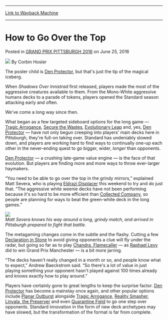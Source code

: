 
---
[Link to Wayback Machine](https://web.archive.org/web/20160628014901/http://magic.wizards.com/en/events/coverage/gppit16/how-to-go-over-the-top-2016-06-25)

[_metadata_:author]:- "Corbin Hosler"
[_metadata_:description]:- "The poster child is [autocard]Den Protector[/autocard], but that's just the tip of the magical iceberg.&#13; &#13; When Shadows Over Innistrad first released, players made the most of the aggressive creatures available to them. From the Mono-White aggressive humans decks to a parade of tokens, players opened the Standard season attacking early and often.&#13; &#13; We've come a long way since then."
[_metadata_:generator]:- "Drupal 7 (http://drupal.org)"
[_metadata_:node]:- "1031881"
[_metadata_:publish_date]:- "2016-06-25"
[_metadata_:source]:- "div-main-content"
[_metadata_:title]:- "How to Go Over the Top"
[_metadata_:wayback_capture_timestamp]:- "2016-06-28 01:49:01"
[_metadata_:wayback_raw_url]:- "https://web.archive.org/web/20160628014901id_/http://magic.wizards.com/en/events/coverage/gppit16/how-to-go-over-the-top-2016-06-25"
[_metadata_:wayback_url]:- "http://magic.wizards.com/en/events/coverage/gppit16/how-to-go-over-the-top-2016-06-25"
---


How to Go Over the Top
======================



 Posted in [GRAND PRIX PITTSBURGH 2016](/en/events/coverage/gppit16)
 on June 25, 2016 






![](https://media.magic.wizards.com/styles/auth_small/public/images/person/hosler.jpg)
By Corbin Hosler











The poster child is [Den Protector](http://gatherer.wizards.com/Pages/Card/Details.aspx?name=Den+Protector), but that's just the tip of the magical iceberg.


When *Shadows Over Innistrad* first released, players made the most of the aggressive creatures available to them. From the Mono-White aggressive humans decks to a parade of tokens, players opened the Standard season attacking early and often.


We've come a long way since then.


What began as a few targeted sideboard options for the long game — [Tragic Arrogance](http://gatherer.wizards.com/Pages/Card/Details.aspx?name=Tragic+Arrogance), [Secure the Wastes](http://gatherer.wizards.com/Pages/Card/Details.aspx?name=Secure+the+Wastes), [Evolutionary Leap](http://gatherer.wizards.com/Pages/Card/Details.aspx?name=Evolutionary+Leap) and, yes, [Den Protector](http://gatherer.wizards.com/Pages/Card/Details.aspx?name=Den+Protector) — have not only begun creeping into players' main decks here in Pittsburgh, they're full-on taking over. Standard has undeniably slowed down, and players are working hard to find ways to continually one-up each other in the never-ending quest to go bigger, wider, *longer* than opponents.


[Den Protector](http://gatherer.wizards.com/Pages/Card/Details.aspx?name=Den+Protector) — a crushing late-game value engine — is the face of that evolution. But players are finding more and more ways to throw ever-larger haymakers.


“You need to be able to go over the top in the grindy mirrors,” explained Matt Severa, who is playing [Eldrazi Displacer](http://gatherer.wizards.com/Pages/Card/Details.aspx?name=Eldrazi+Displacer) this weekend to try and do just that. “The aggressive white weenie decks have not been performing because it's so hard to be more efficient than [Collected Company](http://gatherer.wizards.com/Pages/Card/Details.aspx?name=Collected+Company), so people are planning for ways to beat the green-white deck in the long games.”


![](https://media.wizards.com/2016/events/gppit16/gppitt16_over_severa.jpg)  
*Matt Severa knows his way around a long, grindy match, and arrived in Pittsburgh prepared to fight that battle.*


The metagaming changes come in the subtle and the flashy. Cutting a few [Declaration in Stone](http://gatherer.wizards.com/Pages/Card/Details.aspx?name=Declaration+in+Stone) to avoid giving opponents a clue will fly under the radar, but going so far as to play [Chandra, Flamecaller](http://gatherer.wizards.com/Pages/Card/Details.aspx?name=Chandra%2C+Flamecaller) — as [Raphael Levy](http://magic.tcgplayer.com/db/article.asp?ID=13328&writer=Raphael+Levy&articledate=6-10-2016) did to win Grand Prix Manchester — is a bit more jarring.


“The decks haven't really changed in a month or so, and people know what to expect,” Andrew Baeckstrom said. “So there's a lot of value in just playing something your opponent hasn't played against 100 times already and knows exactly how to play around.”


Players have certainly gone to great lengths to keep the surprise factor. [Den Protector](http://gatherer.wizards.com/Pages/Card/Details.aspx?name=Den+Protector) has become a mainstay once again, and other popular options include [Planar Outburst](http://gatherer.wizards.com/Pages/Card/Details.aspx?name=Planar+Outburst) alongside [Tragic Arrogance](http://gatherer.wizards.com/Pages/Card/Details.aspx?name=Tragic+Arrogance), [Reality Smasher](http://gatherer.wizards.com/Pages/Card/Details.aspx?name=Reality+Smasher), [Linvala, the Preserver](http://gatherer.wizards.com/Pages/Card/Details.aspx?name=Linvala%2C+the+Preserver) and even [Quarantine Field](http://gatherer.wizards.com/Pages/Card/Details.aspx?name=Quarantine+Field) to go one step over opponents. Standard innovation in the form of new deck archetypes may have slowed, but the transformation of the format is far from complete.







